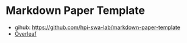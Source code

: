 # Markdown Paper Template

- gihub: <https://github.com/hpi-swa-lab/markdown-paper-template>
- [Overleaf](https://www.overleaf.com/project/5c52ff77b206d66446c9c729)


